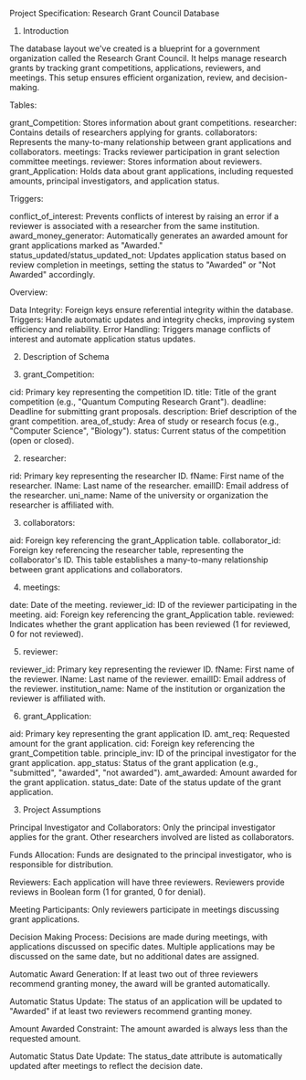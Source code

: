 
Project Specification: Research Grant Council Database

1. Introduction

The database layout we've created is a blueprint for a government organization called the Research Grant Council.
It helps manage research grants by tracking grant competitions, applications, reviewers, and meetings. This setup ensures efficient organization, review, and decision-making.

Tables:

grant_Competition: Stores information about grant competitions.
researcher: Contains details of researchers applying for grants.
collaborators: Represents the many-to-many relationship between grant applications and collaborators.
meetings: Tracks reviewer participation in grant selection committee meetings.
reviewer: Stores information about reviewers.
grant_Application: Holds data about grant applications, including requested amounts, principal investigators, and application status.

Triggers:

conflict_of_interest: Prevents conflicts of interest by raising an error if a reviewer is associated with a researcher from the same institution.
award_money_generator: Automatically generates an awarded amount for grant applications marked as "Awarded."
status_updated/status_updated_not: Updates application status based on review completion in meetings, setting the status to "Awarded" or "Not Awarded" accordingly.

Overview:

Data Integrity: Foreign keys ensure referential integrity within the database.
Triggers: Handle automatic updates and integrity checks, improving system efficiency and reliability.
Error Handling: Triggers manage conflicts of interest and automate application status updates.


2. Description of Schema

1. grant_Competition:

cid: Primary key representing the competition ID.
title: Title of the grant competition (e.g., "Quantum Computing Research Grant").
deadline: Deadline for submitting grant proposals.
description: Brief description of the grant competition.
area_of_study: Area of study or research focus (e.g., "Computer Science", "Biology").
status: Current status of the competition (open or closed).

2. researcher:
   
rid: Primary key representing the researcher ID.
fName: First name of the researcher.
lName: Last name of the researcher.
emailID: Email address of the researcher.
uni_name: Name of the university or organization the researcher is affiliated with.

3. collaborators:

   
aid: Foreign key referencing the grant_Application table.
collaborator_id: Foreign key referencing the researcher table, representing the collaborator's ID.
This table establishes a many-to-many relationship between grant applications and collaborators.

4. meetings:
   
date: Date of the meeting.
reviewer_id: ID of the reviewer participating in the meeting.
aid: Foreign key referencing the grant_Application table.
reviewed: Indicates whether the grant application has been reviewed (1 for reviewed, 0 for not reviewed).

5. reviewer:

reviewer_id: Primary key representing the reviewer ID.
fName: First name of the reviewer.
lName: Last name of the reviewer.
emailID: Email address of the reviewer.
institution_name: Name of the institution or organization the reviewer is affiliated with.

6. grant_Application:
   
aid: Primary key representing the grant application ID.
amt_req: Requested amount for the grant application.
cid: Foreign key referencing the grant_Competition table.
principle_inv: ID of the principal investigator for the grant application.
app_status: Status of the grant application (e.g., "submitted", "awarded", "not awarded").
amt_awarded: Amount awarded for the grant application.
status_date: Date of the status update of the grant application.

3. Project Assumptions

Principal Investigator and Collaborators: Only the principal investigator applies for the grant. Other researchers involved are listed as collaborators.

Funds Allocation: Funds are designated to the principal investigator, who is responsible for distribution.

Reviewers: Each application will have three reviewers. Reviewers provide reviews in Boolean form (1 for granted, 0 for denial).

Meeting Participants: Only reviewers participate in meetings discussing grant applications.

Decision Making Process: Decisions are made during meetings, with applications discussed on specific dates. Multiple applications may be discussed on the same date, but no additional dates are assigned.

Automatic Award Generation: If at least two out of three reviewers recommend granting money, the award will be granted automatically.

Automatic Status Update: The status of an application will be updated to "Awarded" if at least two reviewers recommend granting money.

Amount Awarded Constraint: The amount awarded is always less than the requested amount.

Automatic Status Date Update: The status_date attribute is automatically updated after meetings to reflect the decision date.
